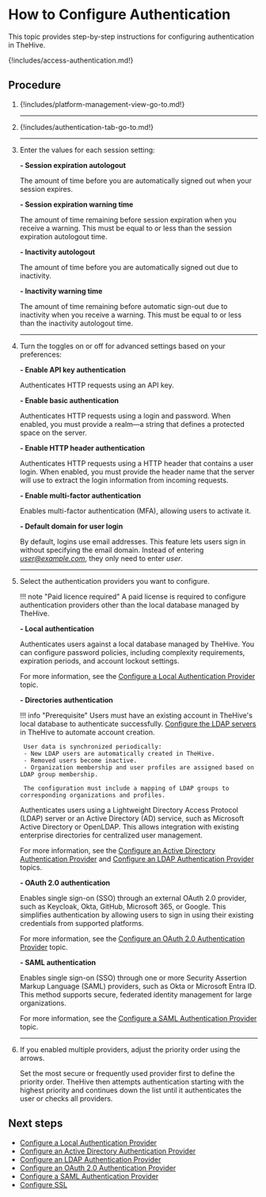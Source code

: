 # How to Configure Authentication

This topic provides step-by-step instructions for configuring authentication in TheHive.

{!includes/access-authentication.md!}

## Procedure

1. {!includes/platform-management-view-go-to.md!}

    ---

2. {!includes/authentication-tab-go-to.md!}

    ---

3. Enter the values for each session setting:

    **- Session expiration autologout**

    The amount of time before you are automatically signed out when your session expires.

    **- Session expiration warning time**

    The amount of time remaining before session expiration when you receive a warning. This must be equal to or less than the session expiration autologout time.

    **- Inactivity autologout**

    The amount of time before you are automatically signed out due to inactivity.

    **- Inactivity warning time**

    The amount of time remaining before automatic sign-out due to inactivity when you receive a warning. This must be equal to or less than the inactivity autologout time.

    ---

4. Turn the toggles on or off for advanced settings based on your preferences:

    **- Enable API key authentication**

    Authenticates HTTP requests using an API key.

    **- Enable basic authentication**

    Authenticates HTTP requests using a login and password. When enabled, you must provide a realm—a string that defines a protected space on the server.

    **- Enable HTTP header authentication**

    Authenticates HTTP requests using a HTTP header that contains a user login. When enabled, you must provide the header name that the server will use to extract the login information from incoming requests.

    **- Enable multi-factor authentication**

    Enables multi-factor authentication (MFA), allowing users to activate it.

    **- Default domain for user login**

    By default, logins use email addresses. This feature lets users sign in without specifying the email domain. Instead of entering *user@example.com*, they only need to enter *user*.

    ---

5. Select the authentication providers you want to configure.

    !!! note "Paid licence required"
        A paid license is required to configure authentication providers other than the local database managed by TheHive.

    **- Local authentication**

    Authenticates users against a local database managed by TheHive. You can configure password policies, including complexity requirements, expiration periods, and account lockout settings.

    For more information, see the [Configure a Local Authentication Provider](local.md) topic.

    **- Directories authentication**

    !!! info "Prerequisite"
        Users must have an existing account in TheHive's local database to authenticate successfully. [Configure the LDAP servers](../../administration/ldap-server.md) in TheHive to automate account creation.
    
        User data is synchronized periodically:  
        - New LDAP users are automatically created in TheHive.  
        - Removed users become inactive.  
        - Organization membership and user profiles are assigned based on LDAP group membership.  
    
        The configuration must include a mapping of LDAP groups to corresponding organizations and profiles.

    Authenticates users using a Lightweight Directory Access Protocol (LDAP) server or an Active Directory (AD) service, such as Microsoft Active Directory or OpenLDAP. This allows integration with existing enterprise directories for centralized user management.

    For more information, see the [Configure an Active Directory Authentication Provider](ad.md) and [Configure an LDAP Authentication Provider](ldap.md) topics.

    **- OAuth 2.0 authentication**

    Enables single sign-on (SSO) through an external OAuth 2.0 provider, such as Keycloak, Okta, GitHub, Microsoft 365, or Google. This simplifies authentication by allowing users to sign in using their existing credentials from supported platforms.

    For more information, see the [Configure an OAuth 2.0 Authentication Provider](oauth2.md) topic.

    **- SAML authentication**

    Enables single sign-on (SSO) through one or more Security Assertion Markup Language (SAML) providers, such as Okta or Microsoft Entra ID. This method supports secure, federated identity management for large organizations.

    For more information, see the [Configure a SAML Authentication Provider](saml.md) topic.

    ---

6. If you enabled multiple providers, adjust the priority order using the arrows.
    
    Set the most secure or frequently used provider first to define the priority order. TheHive then attempts authentication starting with the highest priority and continues down the list until it authenticates the user or checks all providers.

## Next steps

* [Configure a Local Authentication Provider](local.md)
* [Configure an Active Directory Authentication Provider](ad.md)
* [Configure an LDAP Authentication Provider](ldap.md)
* [Configure an OAuth 2.0 Authentication Provider](oauth2.md)
* [Configure a SAML Authentication Provider](saml.md)
* [Configure SSL](ssl.md)